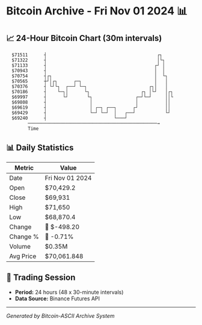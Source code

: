 # Bitcoin Archive - Fri Nov 01 2024 📊

## 📈 24-Hour Bitcoin Chart (30m intervals)

```
  $71511      ┤                                         ┌┐     
  $71322      ┤                                         │└┐    
  $71133      ┤                                        ┌┘ │    
  $70943      ┤                                        │  │    
  $70754      ┤┌┐                                      │  └┐   
  $70565      ┼┘│┌┐      ┌─┐                           │   │   
  $70376      ┤ └┘└┐  ┌──┘ └─┐                       ┌┐│   │   
  $70186      ┤    └─┐│      └┐                   ┌┐ │└┘   │┌┐ 
  $69997      ┤      └┘       └┐                ┌─┘└─┘     ││└ 
  $69808      ┤                │                │          ││  
  $69619      ┤                │ ┌─┐ ┌──┐      ┌┘          ││  
  $69429      ┤                └─┘ └─┘  │   ┌──┘           └┘  
  $69240      ┤                         └───┘                  
        ────────────────────────────────────────────────→
        Time
```

## 📊 Daily Statistics

| Metric | Value |
|--------|-------|
| Date | Fri Nov 01 2024 |
| Open | $70,429.2 |
| Close | $69,931 |
| High | $71,650 |
| Low | $68,870.4 |
| Change | 🔴 $-498.20 |
| Change % | 🔴 -0.71% |
| Volume | $0.35M |
| Avg Price | $70,061.848 |

## 📅 Trading Session

- **Period:** 24 hours (48 x 30-minute intervals)
- **Data Source:** Binance Futures API

---
*Generated by Bitcoin-ASCII Archive System*
